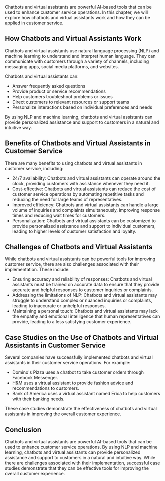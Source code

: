 
Chatbots and virtual assistants are powerful AI-based tools that can be used to enhance customer service operations. In this chapter, we will explore how chatbots and virtual assistants work and how they can be applied in customer service.

How Chatbots and Virtual Assistants Work
----------------------------------------

Chatbots and virtual assistants use natural language processing (NLP) and machine learning to understand and interpret human language. They can communicate with customers through a variety of channels, including messaging apps, social media platforms, and websites.

Chatbots and virtual assistants can:

* Answer frequently asked questions
* Provide product or service recommendations
* Help customers troubleshoot problems or issues
* Direct customers to relevant resources or support teams
* Personalize interactions based on individual preferences and needs

By using NLP and machine learning, chatbots and virtual assistants can provide personalized assistance and support to customers in a natural and intuitive way.

Benefits of Chatbots and Virtual Assistants in Customer Service
---------------------------------------------------------------

There are many benefits to using chatbots and virtual assistants in customer service, including:

* 24/7 availability: Chatbots and virtual assistants can operate around the clock, providing customers with assistance whenever they need it.
* Cost-effective: Chatbots and virtual assistants can reduce the cost of customer service operations by automating repetitive tasks and reducing the need for large teams of representatives.
* Improved efficiency: Chatbots and virtual assistants can handle a large volume of inquiries and complaints simultaneously, improving response times and reducing wait times for customers.
* Personalization: Chatbots and virtual assistants can be customized to provide personalized assistance and support to individual customers, leading to higher levels of customer satisfaction and loyalty.

Challenges of Chatbots and Virtual Assistants
---------------------------------------------

While chatbots and virtual assistants can be powerful tools for improving customer service, there are also challenges associated with their implementation. These include:

* Ensuring accuracy and reliability of responses: Chatbots and virtual assistants must be trained on accurate data to ensure that they provide accurate and helpful responses to customer inquiries or complaints.
* Addressing the limitations of NLP: Chatbots and virtual assistants may struggle to understand complex or nuanced inquiries or complaints, leading to inaccurate or unhelpful responses.
* Maintaining a personal touch: Chatbots and virtual assistants may lack the empathy and emotional intelligence that human representatives can provide, leading to a less satisfying customer experience.

Case Studies on the Use of Chatbots and Virtual Assistants in Customer Service
------------------------------------------------------------------------------

Several companies have successfully implemented chatbots and virtual assistants in their customer service operations. For example:

* Domino's Pizza uses a chatbot to take customer orders through Facebook Messenger.
* H\&M uses a virtual assistant to provide fashion advice and recommendations to customers.
* Bank of America uses a virtual assistant named Erica to help customers with their banking needs.

These case studies demonstrate the effectiveness of chatbots and virtual assistants in improving the overall customer experience.

Conclusion
----------

Chatbots and virtual assistants are powerful AI-based tools that can be used to enhance customer service operations. By using NLP and machine learning, chatbots and virtual assistants can provide personalized assistance and support to customers in a natural and intuitive way. While there are challenges associated with their implementation, successful case studies demonstrate that they can be effective tools for improving the overall customer experience.

